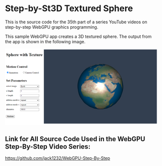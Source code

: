 # Step-by-St3D Textured Sphere

This is the source code for the 35th part of a series YouTube videos on step-by-step WebGPU graphics programming.

This sample WebGPU app creates a 3D textured sphere. The output from the app is shown in the following image.

![image01](dist/assets/image01.png)

## Link for All Source Code Used in the WebGPU Step-By-Step Video Series:

https://github.com/jack1232/WebGPU-Step-By-Step